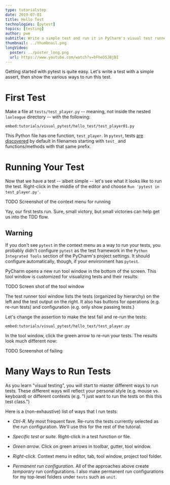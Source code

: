 ```yaml
---
type: tutorialstep
date: 2019-07-01
title: Hello Test
technologies: [pytest]
topics: [testing]
author: pwe
subtitle: Write a simple test and run it in PyCharm's visual test runner.
thumbnail: ../thumbnail.png
longVideo:
  poster: ../poster_long.png
  url: https://www.youtube.com/watch?v=bFheD5JBjBI
---
```


Getting started with pytest is quite easy. 
Let's write a test with a simple assert, then show the various ways to run this test.

# First Test

Make a file at `tests/test_player.py` -- meaning, not inside the nested `laxleague` directory -- with the following:

`embed:tutorials/visual_pytest/hello_test/test_player01.py`

This Python file has one function, `test_player`. 
In `pytest`, tests [are discovered](https://docs.pytest.org/en/latest/goodpractices.html#conventions-for-python-test-discovery) by default in filenames starting with `test_` and functions/methods with that same prefix.

# Running Your Test

Now that we have a test -- albeit simple -- let's see what it looks like to run the test. 
Right-click in the middle of the editor and choose `Run 'pytest in test_player.py'`.

TODO Screenshot of the context menu for running

Yay, our first tests run. 
Sure, small victory, but small victories can help get us into the TDD flow.

## Warning

If you don't see `pytest` in the context menu as a way to run
your tests, you probably didn't configure `pytest` as the test
framework in the `Python Integrated Tools` section of the PyCharm's
project settings. It should configure automatically, though, if your 
environment has `pytest`.

PyCharm opens a new run tool window in the bottom of the screen. This tool
window is customized for visualizing tests and their results:

TODO Screen shot of the tool window

The test runner tool window lists the tests (organized by hierarchy) on the
left and the test output on the right. It also has buttons for operations
(e.g. re-run tests) and configuration (e.g. only show passing tests.)

Let's change the assertion to make the test fail and re-run the tests:

`embed:tutorials/visual_pytest/hello_test/test_player.py`

In the tool window, click the green arrow to re-run your tests. The results
look much different now:

TODO Screenshot of failing

# Many Ways to Run Tests

As you learn "visual testing", you will start to master different ways to
run tests. These different ways will reflect your personal style (e.g.
mouse vs. keyboard) or different contexts (e.g. "I just want to run the
tests on this this test class.")

Here is a (non-exhaustive) list of ways that I run tests:

- *Ctrl-R*. My most frequent fave. Re-runs the tests currently selected as
the run configuration. We'll use this for the rest of the tutorial.

- *Specific test or suite*. Right-click in a test function or file.

- *Green arrow*. Click on green arrows in toolbar, gutter, tool window.

- *Right-click*. Context menu in editor, tab, tool window, project tool
folder.

- *Permanent run configuration*. All of the approaches above create
*temporary* run configurations. I also make permanent run configurations
for my top-level folders under `tests` such as `unit`.
